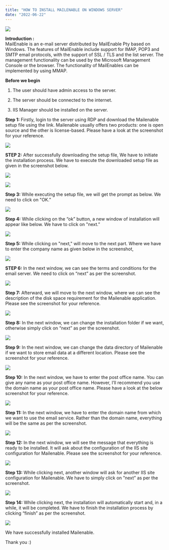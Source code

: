 ```yaml
---
title: "HOW TO INSTALL MAILENABLE ON WINDOWS SERVER"
date: "2022-06-22"
---
```


![](images/HOW-TO-INSTALL-MAILENABLE-ON-WINDOWS-SERVER_utho.jpg)

**Introduction :**  
MailEnable is an e-mail server distributed by MailEnable Pty based on Windows. The features of MailEnable include support for IMAP, POP3 and SMTP email protocols, with the support of SSL / TLS and the list server. The management functionality can be used by the Microsoft Management Console or the browser. The functionality of MailEnables can be implemented by using MMAP.

  
**Before we begin**

1. The user should have admin access to the server.

3. The server should be connected to the internet.

5. IIS Manager should be installed on the server.

**Step 1:** Firstly, login to the server using RDP and download the Mailenable setup file using the link. Mailenable usually offers two products: one is open source and the other is license-based. Please have a look at the screenshot for your reference.

![](images/me1-1-1024x600.png)

**STEP 2:** After successfully downloading the setup file, We have to initiate the installation process. We have to execute the downloaded setup file as given in the screenshot below.

![](images/me2-1-1024x310.png)

![](images/me3-1.png)

**Step 3:** While executing the setup file, we will get the prompt as below. We need to click on "OK.”

![](images/me4.png)

**Step 4:** While clicking on the “ok” button, a new window of installation will appear like below. We have to click on "next.”

![](images/me5.png)

**Step 5:** While clicking on "next," will move to the next part. Where we have to enter the company name as given below in the screenshot,

![](images/me6.png)

**STEP 6:** In the next window, we can see the terms and conditions for the email server. We need to click on “next” as per the screenshot.

![](images/me7.png)

**Step 7:** Afterward, we will move to the next window, where we can see the description of the disk space requirement for the Mailenable application. Please see the screenshot for your reference.

![](images/me8.png)

**Step 8:** In the next window, we can change the installation folder if we want, otherwise simply click on “next” as per the screenshot.

![](images/me9.png)

**Step 9:** In the next window, we can change the data directory of Mailenable if we want to store email data at a different location. Please see the screenshot for your reference.

![](images/me10.png)

**Step 10:** In the next window, we have to enter the post office name. You can give any name as your post office name. However, I’ll recommend you use the domain name as your post office name. Please have a look at the below screenshot for your reference.

![](images/me11.png)

**Step 11:** In the next window, we have to enter the domain name from which we want to use the email service. Rather than the domain name, everything will be the same as per the screenshot.

![](images/me13.png)

**Step 12:** In the next window, we will see the message that everything is ready to be installed. It will ask about the configuration of the IIS site configuration for Mailenable. Please see the screenshot for your reference.

![](images/me14.png)

**Step 13:** While clicking next, another window will ask for another IIS site configuration for Mailenable. We have to simply click on ”next” as per the screenshot.

![](images/me15.png)

**Step 14:** While clicking next, the installation will automatically start and, in a while, it will be completed. We have to finish the installation process by clicking “finish” as per the screenshot.

![](images/me16.png)

We have successfully installed Mailenable.

Thank you :)
